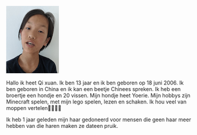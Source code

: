 ![GitHub Logo](/img/qixuan.png)

Hallo ik heet Qi xuan. Ik ben 13 jaar en ik ben geboren op 18 juni 2006. Ik ben geboren in China en ik kan een beetje Chinees spreken. Ik heb een broertje een hondje en 20 vissen. Mijn hondje heet Yoerie. Mijn hobbys zijn Minecraft spelen, met mijn lego spelen, lezen en schaken. Ik hou veel van moppen vertelen🤣🙃😁🙃

Ik heb 1 jaar geleden mijn haar gedoneerd voor mensen die geen haar meer hebben van die haren maken ze dateen pruik.
